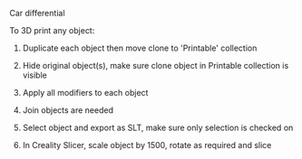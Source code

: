 Car differential

To 3D print any object:

1. Duplicate each object then move clone to 'Printable' collection
2. Hide original object(s), make sure clone object in Printable collection is visible
3. Apply all modifiers to each object
4. Join objects are needed
5. Select object and export as SLT, make sure only selection is checked on

6. In Creality Slicer, scale object by 1500, rotate as required and slice
